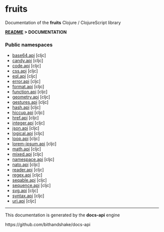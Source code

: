 
# <strong>fruits</strong>
<p>Documentation of the <strong>fruits</strong> Clojure / ClojureScript library</p>

<strong>[README](../README.md) > DOCUMENTATION</strong>

### Public namespaces
* [base64.api](cljc/base64/API.md) [cljc]
* [candy.api](cljc/candy/API.md) [cljc]
* [code.api](cljc/code/API.md) [cljc]
* [css.api](cljc/css/API.md) [cljc]
* [eql.api](cljc/eql/API.md) [cljc]
* [error.api](cljc/error/API.md) [cljc]
* [format.api](cljc/format/API.md) [cljc]
* [function.api](cljc/function/API.md) [cljc]
* [geometry.api](cljc/geometry/API.md) [cljc]
* [gestures.api](cljc/gestures/API.md) [cljc]
* [hash.api](cljc/hash/API.md) [cljc]
* [hiccup.api](cljc/hiccup/API.md) [cljc]
* [href.api](cljc/href/API.md) [cljc]
* [integer.api](cljc/integer/API.md) [cljc]
* [json.api](cljc/json/API.md) [cljc]
* [logical.api](cljc/logical/API.md) [cljc]
* [loop.api](cljc/loop/API.md) [cljc]
* [lorem-ipsum.api](cljc/lorem_ipsum/API.md) [cljc]
* [math.api](cljc/math/API.md) [cljc]
* [mixed.api](cljc/mixed/API.md) [cljc]
* [namespace.api](cljc/namespace/API.md) [cljc]
* [nato.api](cljc/nato/API.md) [cljc]
* [reader.api](cljc/reader/API.md) [cljc]
* [regex.api](cljc/regex/API.md) [cljc]
* [seqable.api](cljc/seqable/API.md) [cljc]
* [sequence.api](cljc/sequence/API.md) [cljc]
* [svg.api](cljc/svg/API.md) [cljc]
* [syntax.api](cljc/syntax/API.md) [cljc]
* [uri.api](cljc/uri/API.md) [cljc]

---

<p>This documentation is generated by the <strong>docs-api</strong> engine</p>
https://github.com/bithandshake/docs-api
